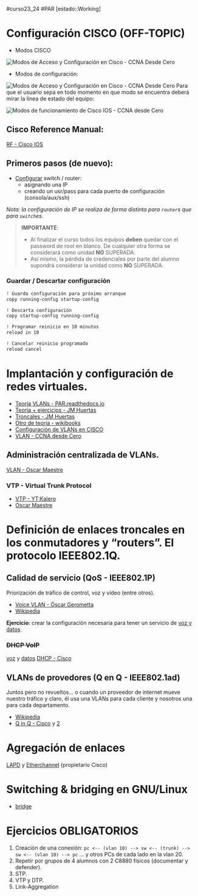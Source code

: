 #curso23_24 #PAR [estado::Working]


# Configuración CISCO (OFF-TOPIC)
+ Modos CISCO

![Modos de Acceso y Configuración en Cisco - CCNA Desde Cero](https://external-content.duckduckgo.com/iu/?u=https%3A%2F%2Fi0.wp.com%2Fccnadesdecero.com%2Fwp-content%2Fuploads%2F2018%2F12%2Fcli-modo-acceso-configuracion-cisco.png%3Fresize%3D768%252C288%26ssl%3D1&f=1&nofb=1&ipt=2d7ed659183f4c1df9c6e2e28b2f232c3a46a490d63c0064d2369abfc2cf5969&ipo=images)

+ Modos de configuración:

![Modos de Acceso y Configuración en Cisco - CCNA Desde Cero](https://external-content.duckduckgo.com/iu/?u=https%3A%2F%2Fi0.wp.com%2Fccnadesdecero.com%2Fwp-content%2Fuploads%2F2018%2F12%2Fcli-modos-de-configuracion-en-cisco.png%3Fresize%3D800%252C600%26ssl%3D1&f=1&nofb=1&ipt=57873fe7895b92caec700e3fa6796ad1e0067588c88258be08f2688497cff4c0&ipo=images)
Para que el usuario sepa en todo momento en que modo se encuentra deberá mirar la línea de estado del equipo:

![Modos de funcionamiento de Cisco IOS - CCNA desde Cero](https://external-content.duckduckgo.com/iu/?u=https%3A%2F%2Fccnadesdecero.es%2Fwp-content%2Fuploads%2F2017%2F11%2FEstructura-jer%25C3%25A1rquica-de-los-modos-Cisco-IOS.png&f=1&nofb=1&ipt=de9629e5a061fb93d2ede6fc626cbef2f90193eb8f25b3dea84e754017b3a317&ipo=images)
## Cisco Reference Manual:
[RF - Cisco IOS](https://www.cisco.com/c/en/us/td/docs/ios/fundamentals/command/reference/cf_book.pdf)


## Primeros pasos (de nuevo):
+ [Configurar](https://oscarmaestre.github.io/apuntes_redes/t3_conmutadores/apuntes_t3.html#configuracion-del-conmutador) switch / router:
  + asignando una IP
  + creando un usr/pass para cada puerto de configuración (consola/aux/ssh)

*Nota: la configuración de IP se realiza de forma distinta para `router`s que para `switch`es*.

>
> **IMPORTANTE**:
>
> + Al finalizar el curso todos los equipos **deben** quedar con el password de root en blanco. De cualquier otra forma se considerará como unidad **NO** SUPERADA.
> + Así mismo, la pérdida de credenciales por parte del alumno supondrá considerar la unidad como **NO** SUPERADA.
>


### Guardar / Descartar configuración
```bash
! Guarda configuración para próximo arranque
copy running-config startup-config

! Descarta configuración
copy startup-config running-config

! Programar reinicio en 10 minutos
reload in 10 

! Cancelar reinicio programado
reload cancel

````

# Implantación y configuración de redes virtuales.

+ [Teoría VLANs - PAR.readthedocs.io](https://planificacionadministracionredes.readthedocs.io/es/latest/Tema09/Teoria.html)
+ [Teoría + ejercicios - JM Huertas](https://juanmhalegre.wordpress.com/2012/01/08/ccnp-switch-642-813-official-certification-guide-part-ii-chapter-4-1-virtual-vlans/)
+ [Troncales - JM Huertas](https://juanmhalegre.wordpress.com/2012/01/12/ccnp-switch-642-813-official-certification-guide-part-ii-chapter-4-2-vlan-trunks/)
+ [Otro de teoría - wikibooks](https://es.wikibooks.org/wiki/Planificaci%C3%B3n_y_Administraci%C3%B3n_de_Redes/Tema_9/Texto_completo)
+ [Configuración de VLANs en CISCO](https://oscarmaestre.github.io/apuntes_redes/t5_vlans/apuntes_t5.html)
+ [VLAN - CCNA desde Cero](https://ccnadesdecero.com/curso/vlan/)  


## Administración centralizada de VLANs.
[VLAN - Oscar Maestre](https://oscarmaestre.github.io/apuntes_redes/t5_vlans/apuntes_t5.html#implantacion-y-configuracion-de-redes-virtuales)


### VTP - Virtual Trunk Protocol
+ [VTP - YT:Kalero](https://www.youtube.com/watch?v=DvhtEHUF9Wc)
+ [Oscar Maestre](https://oscarmaestre.github.io/apuntes_redes/t5_vlans/apuntes_t5.html#protocolos-para-la-administracion-centralizada-de-redes-virtuales-el-protocolo-vtp)


# Definición de enlaces troncales en los conmutadores y “routers”. El protocolo IEEE802.1Q.

## Calidad de servicio (QoS - IEEE802.1P)

Priorización de tráfico de control, voz y vídeo (entre otros).
+ [Voice VLAN - Óscar Gerometta](https://librosnetworking.blogspot.com/2019/02/voice-vlan.html?m=1)
+ [Wikipedia](https://es.wikipedia.org/wiki/IEEE_802.1p)

**Ejercicio**: crear la configuración necesaria para tener un servicio de [voz y datos](https://ccnadesdecero.com/curso/vlan-voz/).

### ~~DHCP VoIP~~
[voz](https://www.packettracernetwork.com/tutorials/voipconfiguration.html) y [datos](https://community.cisco.com/t5/networking-knowledge-base/sample-configuration-for-voice-and-data-deployment-on-a-switch/ta-p/3123513) [DHCP - Cisco](https://www.cisco.com/c/es_mx/support/docs/ip/dynamic-address-allocation-resolution/19580-dhcp-multintwk.pdf)

## VLANs de provedores (Q en Q - IEEE802.1ad)

Juntos pero no revueltos... o cuando un proveedor de internet mueve nuestro tráfico y claro, él usa una VLANs para cada cliente y nosotros una para cada departamento.
+ [Wikipedia](https://en.wikipedia.org/wiki/IEEE_802.1ad)
+ [Q in Q - Cisco](https://www.cisco.com/c/en/us/td/docs/switches/datacenter/nexus5600/sw/interfaces/7x/b_5600_Interfaces_Config_Guide_Release_7x/configuring_q_in_q___vlan_tunnels.pdf) y [2](https://www.cisco.com/c/en/us/td/docs/switches/lan/catalyst4500/12-2/15-02SG/configuration/guide/config/tunnel.html)

# Agregación de enlaces
[LAPD](https://ipwithease.com/understanding-link-aggregation-with-lacp/) y [Etherchannel](https://oscarmaestre.github.io/apuntes_redes/t5_vlans/apuntes_t5.html#etherchannel) (propietario Cisco) 

# Switching & bridging en GNU/Linux
+ [bridge](https://www.ithands-on.com/2020/12/networking-101-linux-tap-interface-and.html)


# Ejercicios OBLIGATORIOS
1. Creación de una conexión:
   `pc <-- (vlan 10) --> sw <-- (trunk) --> sw <-- (vlan 10) --> pc` ... y otros PCs de cada lado en la vlan 20.
2. Repetir por grupos de 4 alumnos con 2 C8880 físicos (documentar y defender).
3. STP.
4. VTP y DTP.
5. Link-Aggregation